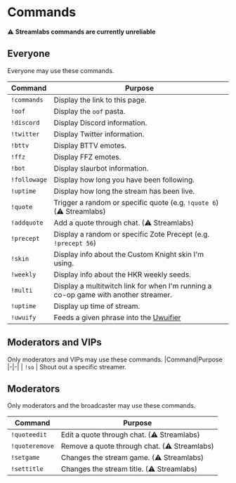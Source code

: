 # Commands

⚠ **Streamlabs commands are currently unreliable**

## Everyone
Everyone may use these commands.

|Command|Purpose
|-|-|
| `!commands`  | Display the link to this page.
| `!oof`       | Display the `oof` pasta.
| `!discord`   | Display Discord information.
| `!twitter`   | Display Twitter information.
| `!bttv`      | Display BTTV emotes.
| `!ffz`       | Display FFZ emotes.
| `!bot`       | Display slaurbot information.
| `!followage` | Display how long you have been following.
| `!uptime`    | Display how long the stream has been live.
| `!quote`     | Trigger a random or specific quote (e.g. `!quote 6`) (⚠ Streamlabs)
| `!addquote`  | Add a quote through chat. (⚠ Streamlabs)
| `!precept`   | Display a random or specific Zote Precept (e.g. `!precept 56`)
| `!skin`      | Display info about the Custom Knight skin I'm using.
| `!weekly`    | Display info about the HKR weekly seeds.
| `!multi`     | Display a multitwitch link for when I'm running a co-op game with another streamer.
| `!uptime`    | Display up time of stream.
| `!uwuify`    | Feeds a given phrase into the [Uwuifier](https://uwuifier.com/)

## Moderators and VIPs
Only moderators and VIPs may use these commands.
|Command|Purpose
|-|-|
| `!so`          | Shout out a specific streamer.

## Moderators
Only moderators and the broadcaster may use these commands.



|Command|Purpose
|-|-|
| `!quoteedit`   | Edit a quote through chat. (⚠ Streamlabs)
| `!quoteremove` | Remove a quote through chat. (⚠ Streamlabs)
| `!setgame`     | Changes the stream game. (⚠ Streamlabs)
| `!settitle`    | Changes the stream title. (⚠ Streamlabs)
